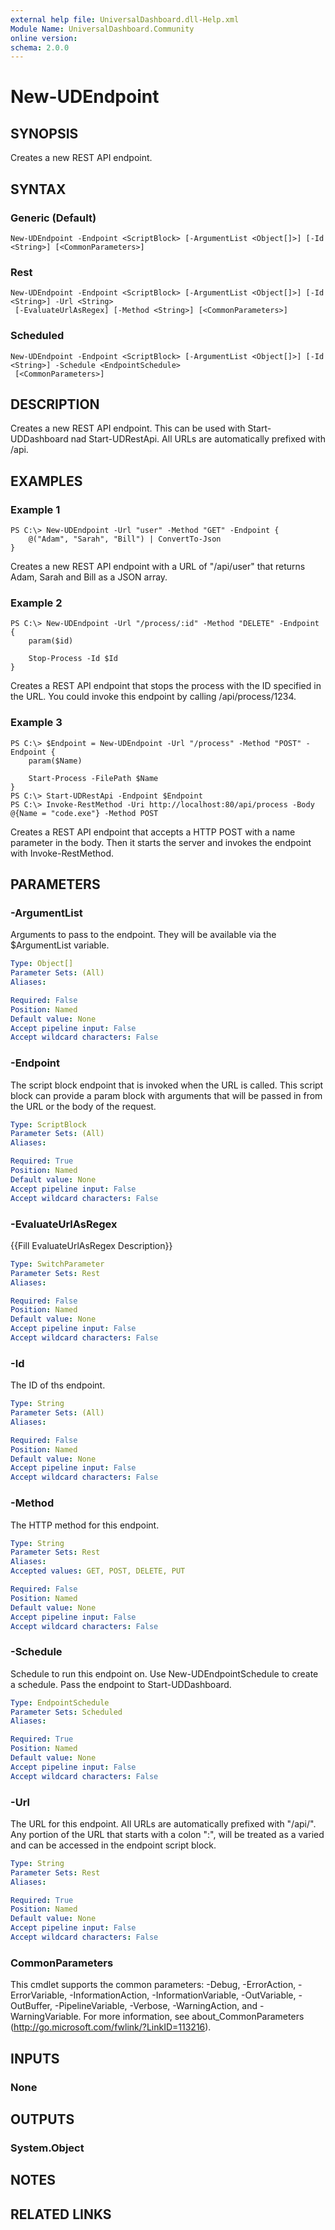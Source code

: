 ```yaml
---
external help file: UniversalDashboard.dll-Help.xml
Module Name: UniversalDashboard.Community
online version:
schema: 2.0.0
---
```


# New-UDEndpoint

## SYNOPSIS
Creates a new REST API endpoint.

## SYNTAX

### Generic (Default)
```
New-UDEndpoint -Endpoint <ScriptBlock> [-ArgumentList <Object[]>] [-Id <String>] [<CommonParameters>]
```

### Rest
```
New-UDEndpoint -Endpoint <ScriptBlock> [-ArgumentList <Object[]>] [-Id <String>] -Url <String>
 [-EvaluateUrlAsRegex] [-Method <String>] [<CommonParameters>]
```

### Scheduled
```
New-UDEndpoint -Endpoint <ScriptBlock> [-ArgumentList <Object[]>] [-Id <String>] -Schedule <EndpointSchedule>
 [<CommonParameters>]
```

## DESCRIPTION
Creates a new REST API endpoint. This can be used with Start-UDDashboard nad Start-UDRestApi. All URLs are automatically prefixed with /api.

## EXAMPLES

### Example 1
```
PS C:\> New-UDEndpoint -Url "user" -Method "GET" -Endpoint {
	@("Adam", "Sarah", "Bill") | ConvertTo-Json
}
```

Creates a new REST API endpoint with a URL of "/api/user" that returns Adam, Sarah and Bill as a JSON array. 

### Example 2
```
PS C:\> New-UDEndpoint -Url "/process/:id" -Method "DELETE" -Endpoint {
	param($id)

	Stop-Process -Id $Id
}
```

Creates a REST API endpoint that stops the process with the ID specified in the URL. You could invoke this endpoint by calling /api/process/1234.

### Example 3
```
PS C:\> $Endpoint = New-UDEndpoint -Url "/process" -Method "POST" -Endpoint {
	param($Name)

	Start-Process -FilePath $Name
}
PS C:\> Start-UDRestApi -Endpoint $Endpoint
PS C:\> Invoke-RestMethod -Uri http://localhost:80/api/process -Body @{Name = "code.exe"} -Method POST
```

Creates a REST API endpoint that accepts a HTTP POST with a name parameter in the body. Then it starts the server and invokes the endpoint with Invoke-RestMethod.

## PARAMETERS

### -ArgumentList
Arguments to pass to the endpoint. They will be available via the $ArgumentList variable.

```yaml
Type: Object[]
Parameter Sets: (All)
Aliases:

Required: False
Position: Named
Default value: None
Accept pipeline input: False
Accept wildcard characters: False
```

### -Endpoint
The script block endpoint that is invoked when the URL is called. This script block can provide a param block with arguments that will be passed in from the URL or the body of the request.

```yaml
Type: ScriptBlock
Parameter Sets: (All)
Aliases:

Required: True
Position: Named
Default value: None
Accept pipeline input: False
Accept wildcard characters: False
```

### -EvaluateUrlAsRegex
{{Fill EvaluateUrlAsRegex Description}}

```yaml
Type: SwitchParameter
Parameter Sets: Rest
Aliases:

Required: False
Position: Named
Default value: None
Accept pipeline input: False
Accept wildcard characters: False
```

### -Id
The ID of ths endpoint.

```yaml
Type: String
Parameter Sets: (All)
Aliases:

Required: False
Position: Named
Default value: None
Accept pipeline input: False
Accept wildcard characters: False
```

### -Method
The HTTP method for this endpoint.

```yaml
Type: String
Parameter Sets: Rest
Aliases:
Accepted values: GET, POST, DELETE, PUT

Required: False
Position: Named
Default value: None
Accept pipeline input: False
Accept wildcard characters: False
```

### -Schedule
Schedule to run this endpoint on. Use New-UDEndpointSchedule to create a schedule. Pass the endpoint to Start-UDDashboard.

```yaml
Type: EndpointSchedule
Parameter Sets: Scheduled
Aliases:

Required: True
Position: Named
Default value: None
Accept pipeline input: False
Accept wildcard characters: False
```

### -Url
The URL for this endpoint. All URLs are automatically prefixed with "/api/". Any portion of the URL that starts with a colon ":", will be treated as a varied and can be accessed in the endpoint script block.

```yaml
Type: String
Parameter Sets: Rest
Aliases:

Required: True
Position: Named
Default value: None
Accept pipeline input: False
Accept wildcard characters: False
```

### CommonParameters
This cmdlet supports the common parameters: -Debug, -ErrorAction, -ErrorVariable, -InformationAction, -InformationVariable, -OutVariable, -OutBuffer, -PipelineVariable, -Verbose, -WarningAction, and -WarningVariable. For more information, see about_CommonParameters (http://go.microsoft.com/fwlink/?LinkID=113216).

## INPUTS

### None

## OUTPUTS

### System.Object

## NOTES

## RELATED LINKS

